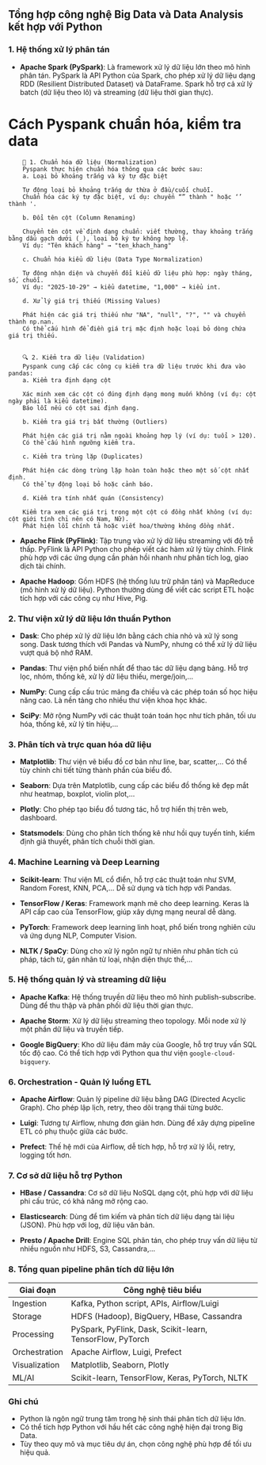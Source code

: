 ## Tổng hợp công nghệ Big Data và Data Analysis kết hợp với Python

### 1. Hệ thống xử lý phân tán

- **Apache Spark (PySpark)**: Là framework xử lý dữ liệu lớn theo mô hình phân tán. PySpark là API Python của Spark, cho phép xử lý dữ liệu dạng RDD (Resilient Distributed Dataset) và DataFrame. Spark hỗ trợ cả xử lý batch (dữ liệu theo lô) và streaming (dữ liệu thời gian thực).
#  Cách Pyspank chuẩn hóa, kiểm tra data
        🧼 1. Chuẩn hóa dữ liệu (Normalization)
        Pyspank thực hiện chuẩn hóa thông qua các bước sau:
        a. Loại bỏ khoảng trắng và ký tự đặc biệt
        
        Tự động loại bỏ khoảng trắng dư thừa ở đầu/cuối chuỗi.
        Chuẩn hóa các ký tự đặc biệt, ví dụ: chuyển “” thành " hoặc ‘’ thành '.
        
        b. Đổi tên cột (Column Renaming)
        
        Chuyển tên cột về định dạng chuẩn: viết thường, thay khoảng trắng bằng dấu gạch dưới (_), loại bỏ ký tự không hợp lệ.
        Ví dụ: "Tên khách hàng" → "ten_khach_hang"
        
        c. Chuẩn hóa kiểu dữ liệu (Data Type Normalization)
        
        Tự động nhận diện và chuyển đổi kiểu dữ liệu phù hợp: ngày tháng, số, chuỗi.
        Ví dụ: "2025-10-29" → kiểu datetime, "1,000" → kiểu int.
        
        d. Xử lý giá trị thiếu (Missing Values)
        
        Phát hiện các giá trị thiếu như "NA", "null", "?", "" và chuyển thành np.nan.
        Có thể cấu hình để điền giá trị mặc định hoặc loại bỏ dòng chứa giá trị thiếu.
        
        
        🔍 2. Kiểm tra dữ liệu (Validation)
        Pyspank cung cấp các công cụ kiểm tra dữ liệu trước khi đưa vào pandas:
        a. Kiểm tra định dạng cột
        
        Xác minh xem các cột có đúng định dạng mong muốn không (ví dụ: cột ngày phải là kiểu datetime).
        Báo lỗi nếu có cột sai định dạng.
        
        b. Kiểm tra giá trị bất thường (Outliers)
        
        Phát hiện các giá trị nằm ngoài khoảng hợp lý (ví dụ: tuổi > 120).
        Có thể cấu hình ngưỡng kiểm tra.
        
        c. Kiểm tra trùng lặp (Duplicates)
        
        Phát hiện các dòng trùng lặp hoàn toàn hoặc theo một số cột nhất định.
        Có thể tự động loại bỏ hoặc cảnh báo.
        
        d. Kiểm tra tính nhất quán (Consistency)
        
        Kiểm tra xem các giá trị trong một cột có đồng nhất không (ví dụ: cột giới tính chỉ nên có Nam, Nữ).
        Phát hiện lỗi chính tả hoặc viết hoa/thường không đồng nhất.


- **Apache Flink (PyFlink)**: Tập trung vào xử lý dữ liệu streaming với độ trễ thấp. PyFlink là API Python cho phép viết các hàm xử lý tùy chỉnh. Flink phù hợp với các ứng dụng cần phản hồi nhanh như phân tích log, giao dịch tài chính.

- **Apache Hadoop**: Gồm HDFS (hệ thống lưu trữ phân tán) và MapReduce (mô hình xử lý dữ liệu). Python thường dùng để viết các script ETL hoặc tích hợp với các công cụ như Hive, Pig.

### 2. Thư viện xử lý dữ liệu lớn thuần Python

- **Dask**: Cho phép xử lý dữ liệu lớn bằng cách chia nhỏ và xử lý song song. Dask tương thích với Pandas và NumPy, nhưng có thể xử lý dữ liệu vượt quá bộ nhớ RAM.

- **Pandas**: Thư viện phổ biến nhất để thao tác dữ liệu dạng bảng. Hỗ trợ lọc, nhóm, thống kê, xử lý dữ liệu thiếu, merge/join,…

- **NumPy**: Cung cấp cấu trúc mảng đa chiều và các phép toán số học hiệu năng cao. Là nền tảng cho nhiều thư viện khoa học khác.

- **SciPy**: Mở rộng NumPy với các thuật toán toán học như tích phân, tối ưu hóa, thống kê, xử lý tín hiệu,…

### 3. Phân tích và trực quan hóa dữ liệu

- **Matplotlib**: Thư viện vẽ biểu đồ cơ bản như line, bar, scatter,… Có thể tùy chỉnh chi tiết từng thành phần của biểu đồ.

- **Seaborn**: Dựa trên Matplotlib, cung cấp các biểu đồ thống kê đẹp mắt như heatmap, boxplot, violin plot,…

- **Plotly**: Cho phép tạo biểu đồ tương tác, hỗ trợ hiển thị trên web, dashboard.

- **Statsmodels**: Dùng cho phân tích thống kê như hồi quy tuyến tính, kiểm định giả thuyết, phân tích chuỗi thời gian.

### 4. Machine Learning và Deep Learning

- **Scikit-learn**: Thư viện ML cổ điển, hỗ trợ các thuật toán như SVM, Random Forest, KNN, PCA,… Dễ sử dụng và tích hợp với Pandas.

- **TensorFlow / Keras**: Framework mạnh mẽ cho deep learning. Keras là API cấp cao của TensorFlow, giúp xây dựng mạng neural dễ dàng.

- **PyTorch**: Framework deep learning linh hoạt, phổ biến trong nghiên cứu và ứng dụng NLP, Computer Vision.

- **NLTK / SpaCy**: Dùng cho xử lý ngôn ngữ tự nhiên như phân tích cú pháp, tách từ, gán nhãn từ loại, nhận diện thực thể,…

### 5. Hệ thống quản lý và streaming dữ liệu

- **Apache Kafka**: Hệ thống truyền dữ liệu theo mô hình publish-subscribe. Dùng để thu thập và phân phối dữ liệu thời gian thực.

- **Apache Storm**: Xử lý dữ liệu streaming theo topology. Mỗi node xử lý một phần dữ liệu và truyền tiếp.

- **Google BigQuery**: Kho dữ liệu đám mây của Google, hỗ trợ truy vấn SQL tốc độ cao. Có thể tích hợp với Python qua thư viện `google-cloud-bigquery`.

### 6. Orchestration - Quản lý luồng ETL

- **Apache Airflow**: Quản lý pipeline dữ liệu bằng DAG (Directed Acyclic Graph). Cho phép lập lịch, retry, theo dõi trạng thái từng bước.

- **Luigi**: Tương tự Airflow, nhưng đơn giản hơn. Dùng để xây dựng pipeline ETL có phụ thuộc giữa các bước.

- **Prefect**: Thế hệ mới của Airflow, dễ tích hợp, hỗ trợ xử lý lỗi, retry, logging tốt hơn.

### 7. Cơ sở dữ liệu hỗ trợ Python

- **HBase / Cassandra**: Cơ sở dữ liệu NoSQL dạng cột, phù hợp với dữ liệu phi cấu trúc, có khả năng mở rộng cao.

- **Elasticsearch**: Dùng để tìm kiếm và phân tích dữ liệu dạng tài liệu (JSON). Phù hợp với log, dữ liệu văn bản.

- **Presto / Apache Drill**: Engine SQL phân tán, cho phép truy vấn dữ liệu từ nhiều nguồn như HDFS, S3, Cassandra,…

### 8. Tổng quan pipeline phân tích dữ liệu lớn

|Giai đoạn|Công nghệ tiêu biểu|
|---|---|
|Ingestion|Kafka, Python script, APIs, Airflow/Luigi|
|Storage|HDFS (Hadoop), BigQuery, HBase, Cassandra|
|Processing|PySpark, PyFlink, Dask, Scikit-learn, TensorFlow, PyTorch|
|Orchestration|Apache Airflow, Luigi, Prefect|
|Visualization|Matplotlib, Seaborn, Plotly|
|ML/AI|Scikit-learn, TensorFlow, Keras, PyTorch, NLTK|

### Ghi chú

- Python là ngôn ngữ trung tâm trong hệ sinh thái phân tích dữ liệu lớn.
- Có thể tích hợp Python với hầu hết các công nghệ hiện đại trong Big Data.
- Tùy theo quy mô và mục tiêu dự án, chọn công nghệ phù hợp để tối ưu hiệu quả.

